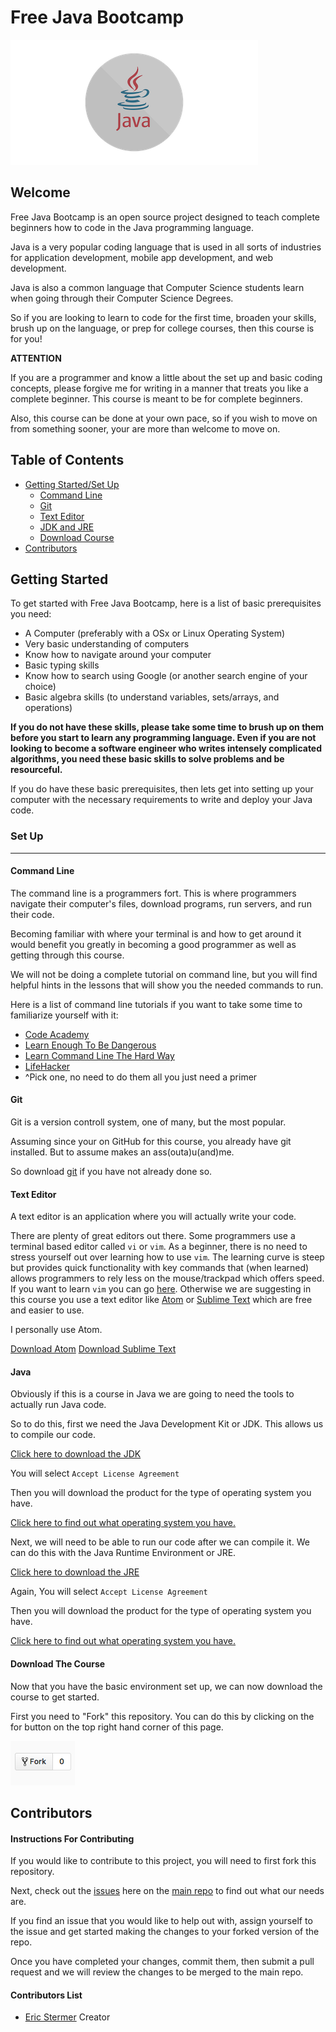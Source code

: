# Free Java Bootcamp 
![Java Logo](img/java-logo.png)

## Welcome

Free Java Bootcamp is an open source project designed to teach complete beginners how to code in the Java programming language.

Java is a very popular coding language that is used in all sorts of industries for application development, mobile app development, and web development.

Java is also a common language that Computer Science students learn when going through their Computer Science Degrees.

So if you are looking to learn to code for the first time, broaden your skills, brush up on the language, or prep for college courses, then this course is for you!

**ATTENTION**

If you are a programmer and know a little about the set up and basic coding concepts, please forgive me for writing in a manner that treats you like a complete beginner. This course is meant to be for complete beginners.

Also, this course can be done at your own pace, so if you wish to move on from something sooner, your are more than welcome to move on.

## Table of Contents

  - [Getting Started/Set Up](#getting-started)
    * [Command Line](#command-line)
    * [Git](#git)
    * [Text Editor](#text-editor)
    * [JDK and JRE](#java)
    * [Download Course](#download-the-course)
  - [Contributors](#contributors)
  
## Getting Started

To get started with Free Java Bootcamp, here is a list of basic prerequisites you need:

  - A Computer (preferably with a OSx or Linux Operating System)
  - Very basic understanding of computers
  - Know how to navigate around your computer
  - Basic typing skills
  - Know how to search using Google (or another search engine of your choice)
  - Basic algebra skills (to understand variables, sets/arrays, and operations)
  
**If you do not have these skills, please take some time to brush up on them before you start to learn any programming language. Even if you are not looking to become a software engineer who writes intensely complicated algorithms, you need these basic skills to solve problems and be resourceful.**

If you do have these basic prerequisites, then lets get into setting up your computer with the necessary requirements to write and deploy your Java code.

### Set Up
---

#### Command Line

The command line is a programmers fort. This is where programmers navigate their computer's files, download programs, run servers, and run their code. 

Becoming familiar with where your terminal is and how to get around it would benefit you greatly in becoming a good programmer as well as getting through this course.

We will not be doing a complete tutorial on command line, but you will find helpful hints in the lessons that will show you the needed commands to run.

Here is a list of command line tutorials if you want to take some time to familiarize yourself with it:

  - [Code Academy](https://www.codecademy.com/learn/learn-the-command-line)
  - [Learn Enough To Be Dangerous](https://www.learnenough.com/command-line-tutorial)
  - [Learn Command Line The Hard Way](https://learncodethehardway.org/unix/)
  - [LifeHacker](http://lifehacker.com/5633909/who-needs-a-mouse-learn-to-use-the-command-line-for-almost-anything)
  - ^Pick one, no need to do them all you just need a primer
  
#### Git

Git is a version controll system, one of many, but the most popular. 

Assuming since your on GitHub for this course, you already have git installed. But to assume makes an ass(outa)u(and)me.

So download [git](https://git-scm.com/book/en/v2/Getting-Started-Installing-Git) if you have not already done so.

#### Text Editor

A text editor is an application where you will actually write your code.

There are plenty of great editors out there. Some programmers use a terminal based editor called `vi` or `vim`. As a beginner, there is no need to stress yourself out over learning how to use `vim`. The learning curve is steep but provides quick functionality with key commands that (when learned) allows programmers to rely less on the mouse/trackpad which offers speed. If you want to learn `vim` you can go [here](http://vim-adventures.com/). Otherwise we are suggesting in this course you use a text editor like [Atom](https://atom.io/) or [Sublime Text](https://www.sublimetext.com/3) which are free and easier to use.

I personally use Atom.

[Download Atom](https://atom.io/)
[Download Sublime Text](https://www.sublimetext.com/3)

#### Java

Obviously if this is a course in Java we are going to need the tools to actually run Java code.

So to do this, first we need the Java Development Kit or JDK. This allows us to compile our code.

[Click here to download the JDK](http://www.oracle.com/technetwork/java/javase/downloads/jdk8-downloads-2133151.html)

You will select `Accept License Agreement`

Then you will download the product for the type of operating system you have.

[Click here to find out what operating system you have.](http://support.hubris.net/knowledge_base/006.php)

Next, we will need to be able to run our code after we can compile it. We can do this with the Java Runtime Environment or JRE. 

[Click here to download the JRE](http://www.oracle.com/technetwork/java/javase/downloads/jre8-downloads-2133155.html)

Again, You will select `Accept License Agreement`

Then you will download the product for the type of operating system you have.

[Click here to find out what operating system you have.](http://support.hubris.net/knowledge_base/006.php)

#### Download The Course

Now that you have the basic environment set up, we can now download the course to get started.

First you need to "Fork" this repository. You can do this by clicking on the for button on the top right hand corner of this page.

![Fork Repo](/img/fork.png)

## Contributors

#### Instructions For Contributing

If you would like to contribute to this project, you will need to first fork this repository.

Next, check out the [issues](https://github.com/estermer/free-java-bootcamp/issues) here on the [main repo](https://github.com/estermer/free-java-bootcamp) to find out what our needs are.

If you find an issue that you would like to help out with, assign yourself to the issue and get started making the changes to your forked version of the repo.

Once you have completed your changes, commit them, then submit a pull request and we will review the changes to be merged to the main repo.

#### Contributors List

  - [Eric Stermer](https://github.com/estermer) Creator
